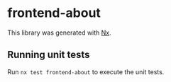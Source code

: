 # frontend-about

This library was generated with [Nx](https://nx.dev).

## Running unit tests

Run `nx test frontend-about` to execute the unit tests.
